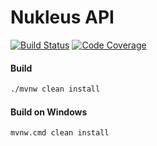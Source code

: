 # Nukleus API

[![Build Status][build-status-image]][build-status]
[![Code Coverage][code-coverage-image]][code-coverage]

#### Build
```bash
./mvnw clean install
```
#### Build on Windows
```bash
mvnw.cmd clean install
```

[build-status-image]: https://travis-ci.org/reaktivity/nukleus.java.svg?branch=develop
[build-status]: https://travis-ci.org/reaktivity/nukleus.java
[code-coverage-image]: https://codecov.io/gh/reaktivity/nukleus.java/branch/develop/graph/badge.svg
[code-coverage]: https://codecov.io/gh/reaktivity/nukleus.java

